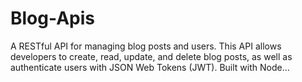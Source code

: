 # Blog-Apis
A RESTful API for managing blog posts and users. This API allows developers to create, read, update, and delete blog posts, as well as authenticate users with JSON Web Tokens (JWT). Built with Node…
